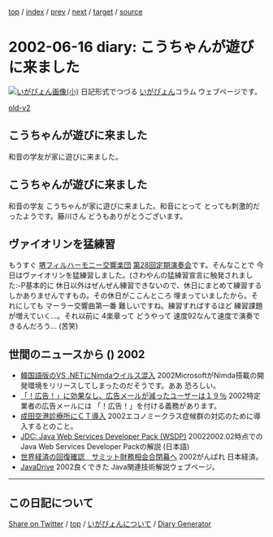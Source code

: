 [top](../index.html) 
 / [index](index.html) 
 / [prev](https://igapyon.github.io/diary/2002/ig020614.html) 
 / [next](https://igapyon.github.io/diary/2002/ig020617.html) 
 / [target](https://igapyon.github.io/diary/2002/ig020616.html) 
 / [source](https://github.com/igapyon/diary/blob/gh-pages/2002/ig020616.html.src.md) 

2002-06-16 diary: こうちゃんが遊びに来ました
=====================================================================================================
[![いがぴょん画像(小)](https://igapyon.github.io/diary/images/iga200306s.jpg "いがぴょん")](https://igapyon.github.io/diary/memo/memoigapyon.html) 日記形式でつづる [いがぴょん](https://igapyon.github.io/diary/memo/memoigapyon.html)コラム ウェブページです。

[old-v2](ig020616-orig.html)

## こうちゃんが遊びに来ました

和音の学友が家に遊びに来ました。


## こうちゃんが遊びに来ました

和音の学友 こうちゃんが家に遊びに来ました。和音にとって とっても刺激的だったようです。藤川さん どうもありがとうございます。

## ヴァイオリンを猛練習

もうすぐ [堺フィルハーモニー交響楽団](http://orchestra.musicinfo.co.jp/~sakai-ph/) [第28回定期演奏会](http://orchestra.musicinfo.co.jp/~sakai-ph/reguler.html)です。そんなことで 今日はヴァイオリンを猛練習しました。(さわやんの猛練習宣言に触発されました:-P基本的に 休日以外はぜんぜん練習できないので、休日にまとめて練習するしかありませんですもの。その休日がここんところ 埋まっていましたから。それにしても マーラー交響曲第一番 難しいですね。練習すればするほど 練習課題が増えていく…。それ以前に
4楽章って どうやって 速度92なんて速度で演奏できるんだろう… (苦笑)

## 世間のニュースから () 2002

* [韓国語版のVS .NETにNimdaウイルス混入](http://www.zdnet.co.jp/news/0206/15/nebt_03.html)  2002MicrosoftがNimda搭載の開発環境をリリースしてしまったのだそうです。ああ 恐ろしい。
* [「！広告！」に効果なし、広告メールが減ったユーザーは１９％](http://japan.internet.com/research/20020612/1.html)  2002特定業者の広告メールには 「！広告！」を付ける義務があります。
* [成田空港診療所にＣＴ導入](http://www.nhk.or.jp/news/2002/06/16/grri84000000cw5l.html)  2002エコノミークラス症候群の対応のために導入するとのこと。
* [JDC: Java Web Services Developer Pack (WSDP)](http://jdc.sun.co.jp/technicalArticles/WSPack/)  20022002.02時点での Java Web Services Developer Packの解説 (日本語)
* [世界経済の回復確認　サミット財務相会合閉幕へ](http://www.asahi.com/business/update/0615/008.html)  2002がんばれ 日本経済。
* [JavaDrive](http://www.javadrive.jp/)  2002良くできた Java関連技術解説ウェブページ。

----------------------------------------------------------------------------------------------------

## この日記について

[Share on Twitter](https://twitter.com/intent/tweet?hashtags=igapyon%2Cdiary%2C%E3%81%84%E3%81%8C%E3%81%B4%E3%82%87%E3%82%93&text=%E3%81%93%E3%81%86%E3%81%A1%E3%82%83%E3%82%93%E3%81%8C%E9%81%8A%E3%81%B3%E3%81%AB%E6%9D%A5%E3%81%BE%E3%81%97%E3%81%9F&url=https%3A%2F%2Figapyon.github.io%2Fdiary%2F2002%2Fig020616.html) / [top](../index.html) / [いがぴょんについて](https://igapyon.github.io/diary/memo/memoigapyon.html) / [Diary Generator](https://github.com/igapyon/igapyonv3)
